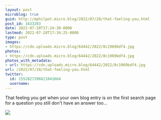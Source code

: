 ```yaml
---
layout: post
microblog: true
guid: http://mphilpot.micro.blog/2022/07/28/that-feeling-you.html
post_id: 1633203
date: 2022-07-28T17:24:30-0800
lastmod: 2022-07-28T17:34:25-0800
type: post
images:
- https://cdn.uploads.micro.blog/64442/2022/8c1969bdf4.jpg
photos:
- https://cdn.uploads.micro.blog/64442/2022/8c1969bdf4.jpg
photos_with_metadata:
- url: https://cdn.uploads.micro.blog/64442/2022/8c1969bdf4.jpg
url: /2022/07/28/that-feeling-you.html
twitter:
  id: 1552827396621041664
  username: 
---
```

That feeling you get when your own blog entry is on the first search page for a question you still don't have an answer too...

![](https://micro.markphilpot.com/uploads/2022/8c1969bdf4.jpg)

